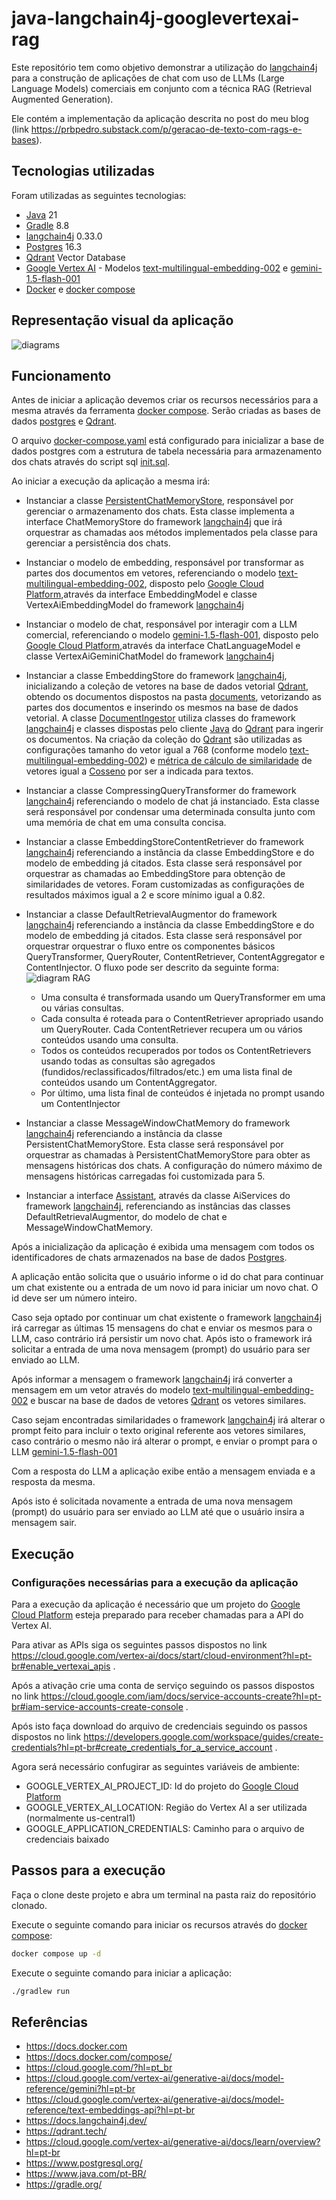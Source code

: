 # java-langchain4j-googlevertexai-rag

Este repositório tem como objetivo demonstrar a utilização do [langchain4j](https://docs.langchain4j.dev/) para a construção de aplicações de chat com uso de LLMs (Large Language Models) comerciais em conjunto com a técnica RAG (Retrieval Augmented Generation).

Ele contém a implementação da aplicação descrita no post do meu blog (link https://prbpedro.substack.com/p/geracao-de-texto-com-rags-e-bases).

## Tecnologias utilizadas

Foram utilizadas as seguintes tecnologias:

 - [Java](https://www.java.com/pt-BR/) 21
 - [Gradle](https://gradle.org/) 8.8
 - [langchain4j](https://docs.langchain4j.dev/) 0.33.0
 - [Postgres](https://www.postgresql.org/) 16.3
 - [Qdrant](https://qdrant.tech/) Vector Database
 - [Google Vertex AI](https://cloud.google.com/vertex-ai/generative-ai/docs/learn/overview?hl=pt-br) - Modelos [text-multilingual-embedding-002](https://cloud.google.com/vertex-ai/generative-ai/docs/model-reference/text-embeddings-api?hl=pt-br) e [gemini-1.5-flash-001](https://cloud.google.com/vertex-ai/generative-ai/docs/model-reference/gemini?hl=pt-br)
 - [Docker](https://docs.docker.com/) e [docker compose](https://docs.docker.com/compose/)

## Representação visual da aplicação

![diagrams](./docs/rags.drawio.png)

## Funcionamento

Antes de iniciar a aplicação devemos criar os recursos necessários para a mesma através da ferramenta [docker compose](https://docs.docker.com/compose/). Serão criadas as bases de dados [postgres](https://www.postgresql.org/) e [Qdrant](https://qdrant.tech/). 

O arquivo [docker-compose.yaml](./docker-compose.yaml) está configurado para inicializar a base de dados postgres com a estrutura de tabela necessária para armazenamento dos chats através do script sql [init.sql](./postgres/init.sql).

Ao iniciar a execução da aplicação a mesma irá:
 - Instanciar a classe [PersistentChatMemoryStore](./app/src/main/java/app/PersistentChatMemoryStore.java), responsável por gerenciar o armazenamento dos chats. Esta classe implementa a interface ChatMemoryStore do framework [langchain4j](https://docs.langchain4j.dev/) que irá orquestrar as chamadas aos métodos implementados pela classe para gerenciar a persistência dos chats. 

 - Instanciar o modelo de embedding, responsável por transformar as partes dos documentos em vetores, referenciando o modelo [text-multilingual-embedding-002](https://cloud.google.com/vertex-ai/generative-ai/docs/model-reference/text-embeddings-api?hl=pt-br), disposto pelo [Google Cloud Platform](https://cloud.google.com/?hl=pt_br),através da interface EmbeddingModel e classe VertexAiEmbeddingModel do framework [langchain4j](https://docs.langchain4j.dev/) 

 - Instanciar o modelo de chat, responsável por interagir com a LLM comercial, referenciando o modelo [gemini-1.5-flash-001](https://cloud.google.com/vertex-ai/generative-ai/docs/model-reference/text-embeddings-api?hl=pt-br), disposto pelo [Google Cloud Platform](https://cloud.google.com/?hl=pt_br),através da interface ChatLanguageModel e classe VertexAiGeminiChatModel do framework [langchain4j](https://docs.langchain4j.dev/) 

 - Instanciar a classe EmbeddingStore<TextSegment> do framework [langchain4j](https://docs.langchain4j.dev/), inicializando a coleção de vetores na base de dados vetorial [Qdrant](https://qdrant.tech/), obtendo os documentos dispostos na pasta [documents](./app/src/main/resources/documents/), vetorizando as partes dos documentos e inserindo os mesmos na base de dados vetorial. A classe [ DocumentIngestor](./app/src/main/java/app/DocumentIngestor.java) utiliza classes do framework [langchain4j](https://docs.langchain4j.dev/) e classes dispostas pelo cliente [Java](https://www.java.com/pt-BR/) do [Qdrant](https://qdrant.tech/) para ingerir os documentos. Na criação da coleção do [Qdrant](https://qdrant.tech/) são utilizadas as configurações tamanho do vetor igual a 768 (conforme modelo [text-multilingual-embedding-002](https://cloud.google.com/vertex-ai/generative-ai/docs/model-reference/text-embeddings-api?hl=pt-br)) e [métrica de cálculo de similaridade](https://qdrant.tech/documentation/concepts/search/#metrics) de vetores igual a [Cosseno](https://pt.wikipedia.org/wiki/Similaridade_por_cosseno) por ser a indicada para textos.

 - Instanciar a classe CompressingQueryTransformer do framework [langchain4j](https://docs.langchain4j.dev/) referenciando o modelo de chat já instanciado. Esta classe será responsável por condensar uma determinada consulta junto com uma memória de chat em uma consulta concisa.

 - Instanciar a classe EmbeddingStoreContentRetriever do framework [langchain4j](https://docs.langchain4j.dev/) referenciando a instância da classe EmbeddingStore<TextSegment> e do modelo de embedding já citados. Esta classe será responsável por orquestrar as chamadas ao EmbeddingStore<TextSegment> para obtenção de similaridades de vetores. Foram customizadas as configurações de resultados máximos igual a 2 e score mínimo igual a 0.82.

 - Instanciar a classe DefaultRetrievalAugmentor do framework [langchain4j](https://docs.langchain4j.dev/) referenciando a instância da classe EmbeddingStore<TextSegment> e do modelo de embedding já citados. Esta classe será responsável por orquestrar orquestrar o fluxo entre os componentes básicos QueryTransformer, QueryRouter, ContentRetriever, ContentAggregator e ContentInjector. O fluxo pode ser descrito da seguinte forma:
    ![diagram RAG](https://docs.langchain4j.dev/img/advanced-rag.png)
    - Uma consulta é transformada usando um QueryTransformer em uma ou várias consultas.
    - Cada consulta é roteada para o ContentRetriever apropriado usando um QueryRouter. Cada ContentRetriever recupera um ou vários conteúdos usando uma consulta.
    - Todos os conteúdos recuperados por todos os ContentRetrievers usando todas as consultas são agregados (fundidos/reclassificados/filtrados/etc.) em uma lista final de conteúdos usando um ContentAggregator.
    - Por último, uma lista final de conteúdos é injetada no prompt usando um ContentInjector

 - Instanciar a classe MessageWindowChatMemory do framework [langchain4j](https://docs.langchain4j.dev/) referenciando a instância da classe PersistentChatMemoryStore. Esta classe será responsável por orquestrar as chamadas à PersistentChatMemoryStore para obter as mensagens históricas dos chats. A configuração do número máximo de mensagens históricas carregadas foi customizada para 5.

 - Instanciar a interface [Assistant](./app/src/main/java/app/Assistant.java), através da classe AiServices do framework [langchain4j](https://docs.langchain4j.dev/), referenciando as instâncias das classes DefaultRetrievalAugmentor, do modelo de chat e MessageWindowChatMemory. 

Após a inicialização da aplicação é exibida uma mensagem com todos os identificadores de chats armazenados na base de dados [Postgres](https://www.postgresql.org/).

A aplicação então solicita que o usuário informe o id do chat para continuar um chat existente ou a entrada de um novo id para iniciar um novo chat. O id deve ser um número inteiro.

Caso seja optado por continuar um chat existente o framework [langchain4j](https://docs.langchain4j.dev/) irá carregar as últimas 15 mensagens do chat e enviar os mesmos para o LLM, caso contrário irá persistir um novo chat. Após isto o framework irá solicitar a entrada de uma nova mensagem (prompt) do usuário para ser enviado ao LLM.

Após informar a mensagem o framework [langchain4j](https://docs.langchain4j.dev/) irá converter a mensagem em um vetor através do modelo [text-multilingual-embedding-002](https://cloud.google.com/vertex-ai/generative-ai/docs/model-reference/text-embeddings-api?hl=pt-br) e buscar na base de dados de vetores [Qdrant](https://qdrant.tech/) os vetores similares.

Caso sejam encontradas similaridades o framework [langchain4j](https://docs.langchain4j.dev/) irá alterar o prompt feito para incluir o texto original referente aos vetores similares, caso contrário o mesmo não irá alterar o prompt, e enviar o prompt para o LLM [gemini-1.5-flash-001](https://cloud.google.com/vertex-ai/generative-ai/docs/model-reference/gemini?hl=pt-br)

Com a resposta do LLM a aplicação exibe então a mensagem enviada e a resposta da mesma.

Após isto é solicitada novamente a entrada de uma nova mensagem (prompt) do usuário para ser enviado ao LLM até que o usuário insira a mensagem sair.

## Execução

### Configurações necessárias para a execução da aplicação

Para a execução da aplicação é necessário que um projeto do [Google Cloud Platform](https://cloud.google.com/?hl=pt_br) esteja preparado para receber chamadas para a API do Vertex AI.

Para ativar as APIs siga os seguintes passos dispostos no link https://cloud.google.com/vertex-ai/docs/start/cloud-environment?hl=pt-br#enable_vertexai_apis .

Após a ativação crie uma conta de serviço seguindo os passos dispostos no link https://cloud.google.com/iam/docs/service-accounts-create?hl=pt-br#iam-service-accounts-create-console .

Após isto faça download do arquivo de credenciais seguindo os passos dispostos no link https://developers.google.com/workspace/guides/create-credentials?hl=pt-br#create_credentials_for_a_service_account .

Agora será necessário confugirar as seguintes variáveis de ambiente: 
 - GOOGLE_VERTEX_AI_PROJECT_ID: Id do projeto do [Google Cloud Platform](https://cloud.google.com/?hl=pt_br)
 - GOOGLE_VERTEX_AI_LOCATION: Região do Vertex AI a ser utilizada (normalmente us-central1)
 - GOOGLE_APPLICATION_CREDENTIALS: Caminho para o arquivo de credenciais baixado

## Passos para a execução

Faça o clone deste projeto e abra um terminal na pasta raiz do repositório clonado.

Execute o seguinte comando para iniciar os recursos através do [docker compose](https://docs.docker.com/compose/):
```bash
docker compose up -d
```

Execute o seguinte comando para iniciar a aplicação:
```bash
./gradlew run
```

## Referências

- https://docs.docker.com
- https://docs.docker.com/compose/
- https://cloud.google.com/?hl=pt_br
- https://cloud.google.com/vertex-ai/generative-ai/docs/model-reference/gemini?hl=pt-br
- https://cloud.google.com/vertex-ai/generative-ai/docs/model-reference/text-embeddings-api?hl=pt-br
- https://docs.langchain4j.dev/
- https://qdrant.tech/
- https://cloud.google.com/vertex-ai/generative-ai/docs/learn/overview?hl=pt-br
- https://www.postgresql.org/
- https://www.java.com/pt-BR/
- https://gradle.org/